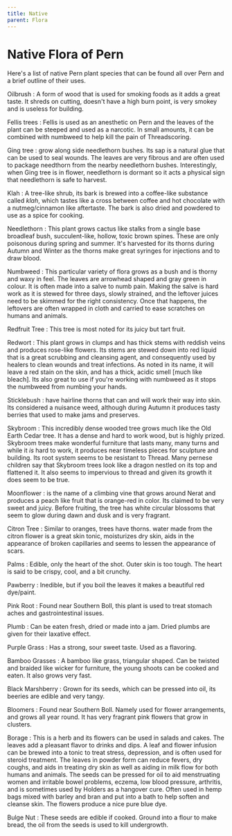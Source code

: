 ```yaml
---
title: Native
parent: Flora
---
```


# Native Flora of Pern
Here's a list of native Pern plant species that can be found all over Pern and a brief outline of their uses.

Oilbrush
: A form of wood that is used for smoking foods as it adds a great taste. It shreds on cutting, doesn't have a high burn point, is very smokey and is useless for building.

Fellis trees
: Fellis is used as an anesthetic on Pern and the leaves of the plant can be steeped and used as a narcotic. In small amounts, it can be combined with numbweed to help kill the pain of Threadscoring.

Ging tree
: grow along side needlethorn bushes. Its sap is a natural glue that can be used to seal wounds. The leaves are very fibrous and are often used to package needthorn from the nearby needlethorn bushes. Interestingly, when Ging tree is in flower, needlethorn is dormant so it acts a physical sign that needlethorn is safe to harvest.  
  
Klah
: A tree-like shrub, its bark is brewed into a coffee-like substance called <i>klah</i>, which tastes like a cross between coffee and hot chocolate with a nutmeg/cinnamon like aftertaste. The bark is also dried and powdered to use as a spice for cooking. 

Needlethorn
: This plant grows cactus like stalks from a single base broadleaf bush, succulent-like, hollow, toxic brown spines. These are only poisonous during spring and summer. It's harvested for its thorns during Autumn and Winter as the thorns make great syringes for injections and to draw blood. 

Numbweed
: This particular variety of flora grows as a bush and is thorny and waxy in feel. The leaves are arrowhead shaped and gray green in colour. It is often made into a salve to numb pain. Making the salve is hard work as it is stewed for three days, slowly strained, and the leftover juices need to be skimmed for the right consistency. Once that happens, the leftovers are often wrapped in cloth and carried to ease scratches on humans and animals. 

Redfruit Tree
: This tree is most noted for its juicy but tart fruit. 

Redwort
: This plant grows in clumps and has thick stems with reddish veins and produces rose-like flowers. Its stems are stewed down into red liquid that is a great scrubbing and cleansing agent, and consequently used by healers to clean wounds and treat infections. As noted in its name, it will leave a red stain on the skin, and has a thick, acidic smell [much like bleach]. Its also great to use if you're working with numbweed as it stops the numbweed from numbing your hands. 

Sticklebush
: have hairline thorns that can and will work their way into skin. Its considered a nuisance weed, although during Autumn it produces tasty berries that used to make jams and preserves.

Skybroom
: This incredibly dense wooded tree grows much like the Old Earth Cedar tree. It has a dense and hard to work wood, but is highly prized. Skybroom trees make wonderful furniture that lasts many, many turns and while it <i>is</i> hard to work, it produces near timeless pieces for sculpture and building. Its root system seems to be resistant to Thread. Many pernese children say that Skybroom trees look like a dragon nestled on its top and flattened it. It also seems to impervious to thread and given its growth it does seem to be true.

Moonflower
: is the name of a climbing vine that grows around Nerat and produces a peach like fruit that is orange-red in color. Its claimed to be very sweet and juicy. Before fruiting, the tree has white circular blossoms that seem to glow during dawn and dusk and is very fragrant.
 
Citron Tree
: Similar to oranges, trees have thorns. water made from the citron flower is a great skin tonic, moisturizes dry skin, aids in the appearance of broken capillaries and seems to lessen the appearance of scars. 

Palms
: Edible, only the heart of the shot. Outer skin is too tough. The heart is said to be crispy, cool, and a bit crunchy.

Pawberry
: Inedible, but if you boil the leaves it makes a beautiful red dye/paint. 

Pink Root
: Found near Southern Boll, this plant is used to treat stomach aches and gastrointestinal issues.  

Plumb
: Can be eaten fresh, dried or made into a jam. Dried plumbs are given for their laxative effect. 

Purple Grass
: Has a strong, sour sweet taste. Used as a flavoring. 

Bamboo Grasses
: A bamboo like grass, triangular shaped. Can be twisted and braided like wicker for furniture, the young shoots can be cooked and eaten. It also grows very fast.

Black Marshberry
: Grown for its seeds, which can be pressed into oil, its beeries are edible and very tangy.

Bloomers
: Found near Southern Boll. Namely used for flower arrangements, and grows all year round. It has very fragrant pink flowers that grow in clusters.

Borage
: This is a herb and its flowers can be used in salads and cakes. The leaves add a pleasant flavor to drinks and dips. A leaf and flower infusion can be brewed into a tonic to treat stress, depression, and is often used for steroid treatment. The leaves in powder form can reduce fevers, dry coughs, and aids in treating dry skin as well as aiding in milk flow for both humans and animals. The seeds can be pressed for oil to aid menstruating women and irritable bowel problems, eczema, low blood pressure, arthritis, and is sometimes used by Holders as a hangover cure. Often used in hemp bags mixed with barley and bran and put into a bath to help soften and cleanse skin. The flowers produce a nice pure blue dye. 

Bulge Nut
: These seeds are edible if cooked. Ground into a flour to make bread, the oil from the seeds is used to kill undergrowth.


